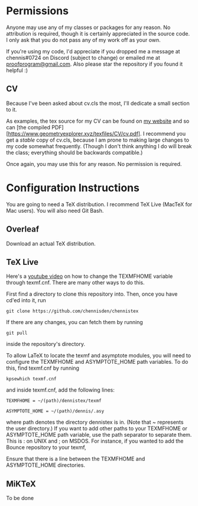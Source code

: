 # Permissions

Anyone may use any of my classes or packages for any reason. No attribution is required, though it is certainly appreciated in the source code. I only ask that you do not pass any of my work off as your own.

If you're using my code, I'd appreciate if you dropped me a message at chennis#0724 on Discord (subject to change) or emailed me at proofprogram@gmail.com. Also please star the repository if you found it helpful :)

## CV

Because I've been asked about cv.cls the most, I'll dedicate a small section to it.

As examples, the tex source for my CV can be found on [my website](https://www.geometryexplorer.xyz/texfiles/CV/cv.tex) and so can [the compiled PDF][https://www.geometryexplorer.xyz/texfiles/CV/cv.pdf]. I recommend you get a *stable* copy of cv.cls, because I am prone to making large changes to my code somewhat frequently. (Though I don't think anything I do will break the class; everything should be backwards compatible.)

Once again, you may use this for any reason. No permission is required.

# Configuration Instructions

You are going to need a TeX distribution. I recommend TeX Live (MacTeX for Mac users). You will also need Git Bash.

## Overleaf

Download an actual TeX distribution.

## TeX Live

Here's a [youtube video](https://www.youtube.com/watch?v=x3f-hQyHjrE) on how to change the TEXMFHOME variable through texmf.cnf. There are many other ways to do this.

First find a directory to clone this repository into. Then, once you have cd'ed into it, run

	git clone https://github.com/chennisden/chennistex

If there are any changes, you can fetch them by running

	git pull

inside the repository's directory.

To allow LaTeX to locate the texmf and asymptote modules, you will need to configure the TEXMFHOME and ASYMPTOTE_HOME path variables. To do this, find texmf.cnf by running

	kpsewhich texmf.cnf

and inside texmf.cnf, add the following lines:

	TEXMFHOME = ~/(path)/dennistex/texmf

	ASYMPTOTE_HOME = ~/(path)/dennis/.asy

where path denotes the directory dennistex is in. (Note that ~ represents the user directory.) If you want to add other paths to your TEXMFHOME or ASYMPTOTE_HOME path variable, use the path separator to separate them. This is : on UNIX and ; on MSDOS. For instance, if you wanted to add the Bounce repository to your texmf,

Ensure that there is a line between the TEXMFHOME and ASYMPTOTE_HOME directories.

## MiKTeX

To be done
